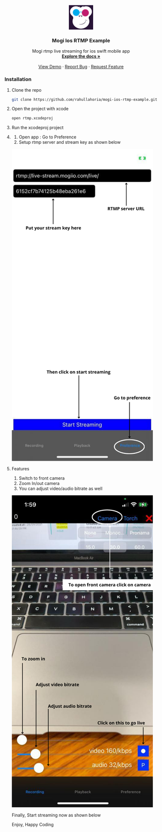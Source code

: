<!-- PROJECT LOGO -->
<br />
<p align="center">
  <a href="https://github.com/rahullahoria/mogi-ios-rtmp-example">
    <img src="https://github.com/rahullahoria/mogi-ios-rtmp-example/blob/main/rtmp/Icon.png" alt="Logo" width="80" height="80">
  </a>

  <h3 align="center">Mogi Ios RTMP Example</h3>

  <p align="center">
    Mogi rtmp live streaming for ios swift mobile app
    <br />
    <a href="https://github.com/rahullahoria/mogi-ios-rtmp-example"><strong>Explore the docs »</strong></a>
    <br />
    <br />
    <a href="https://github.com/rahullahoria/mogi-ios-rtmp-example">View Demo</a>
    ·
    <a href="https://github.com/rahullahoria/mogi-ios-rtmp-example/issues">Report Bug</a>
    ·
    <a href="https://github.com/rahullahoria/mogi-ios-rtmp-example/issues">Request Feature</a>
  </p>
</p>


### Installation

1. Clone the repo
   ```sh
   git clone https://github.com/rahullahoria/mogi-ios-rtmp-example.git
   ```
2. Open the project with xcode
   ```sh
   open rtmp.xcodeproj
   ```
3. Run the xcodeproj project


4. 
    1. Open app : Go to Preference
    2. Setup rtmp server and stream key as shown below

    ![alt text](https://github.com/rahullahoria/mogi-ios-rtmp-example/blob/main/public/mogi-rtmp-server-streamKey.png)

5. Features
    1. Switch to front camera
    2. Zoom In/out camera
    3. You can adjust video/audio bitrate as well 

    ![alt text](https://github.com/rahullahoria/mogi-ios-rtmp-example/blob/main/public/mogi-rtmp-live.png)

    Finally, Start streaming now as shown below

    Enjoy, Happy Coding
